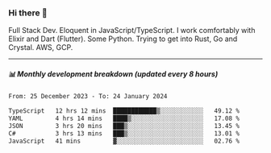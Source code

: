 ### Hi there 👋

Full Stack Dev. Eloquent in JavaScript/TypeScript. I work comfortably with Elixir and Dart (Flutter). Some Python. Trying to get into Rust, Go and Crystal. AWS, GCP.

***

##### 📊 Monthly development breakdown (updated every 8 hours)

<!--START_SECTION:waka-->

```txt
From: 25 December 2023 - To: 24 January 2024

TypeScript   12 hrs 12 mins  ████████████▒░░░░░░░░░░░░   49.12 %
YAML         4 hrs 14 mins   ████▒░░░░░░░░░░░░░░░░░░░░   17.08 %
JSON         3 hrs 20 mins   ███▒░░░░░░░░░░░░░░░░░░░░░   13.45 %
C#           3 hrs 13 mins   ███▒░░░░░░░░░░░░░░░░░░░░░   13.01 %
JavaScript   41 mins         ▓░░░░░░░░░░░░░░░░░░░░░░░░   02.76 %
```

<!--END_SECTION:waka-->
